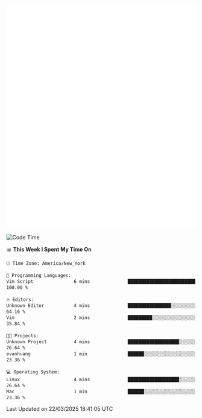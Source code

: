 <a href="https://github.com/jstrieb/github-stats">
 
![](https://github.com/evanhuang117/github-stats/blob/master/generated/overview.svg)
![](https://github.com/evanhuang117/github-stats/blob/master/generated/languages.svg)

</a>

<!--START_SECTION:waka-->
![Code Time](http://img.shields.io/badge/Code%20Time-721%20hrs-blue)

📊 **This Week I Spent My Time On** 

```text
🕑︎ Time Zone: America/New_York

💬 Programming Languages: 
Vim Script               6 mins              █████████████████████████   100.00 % 

🔥 Editors: 
Unknown Editor           4 mins              ████████████████░░░░░░░░░   64.16 % 
Vim                      2 mins              █████████░░░░░░░░░░░░░░░░   35.84 % 

🐱‍💻 Projects: 
Unknown Project          4 mins              ███████████████████░░░░░░   76.64 % 
evanhuang                1 min               ██████░░░░░░░░░░░░░░░░░░░   23.36 % 

💻 Operating System: 
Linux                    4 mins              ███████████████████░░░░░░   76.64 % 
Mac                      1 min               ██████░░░░░░░░░░░░░░░░░░░   23.36 % 
```


 Last Updated on 22/03/2025 18:41:05 UTC
<!--END_SECTION:waka-->

